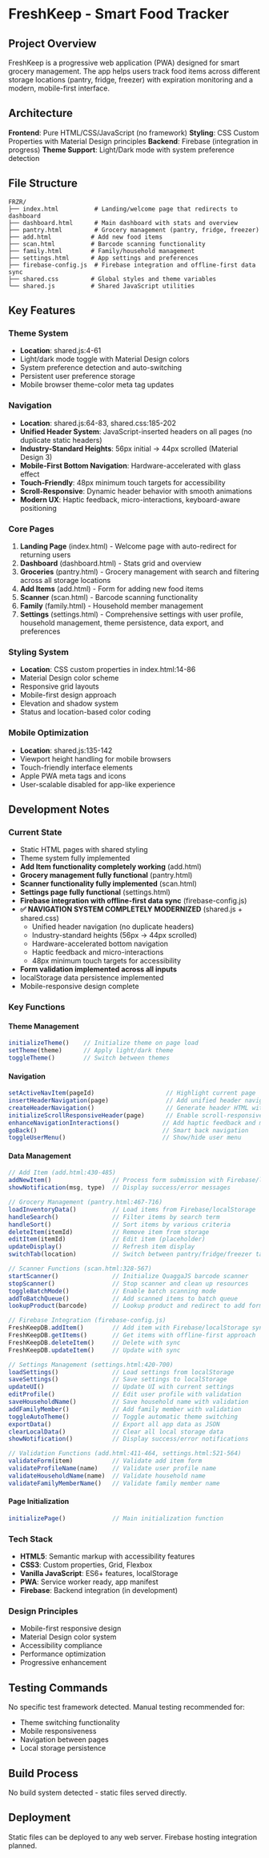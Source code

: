# FreshKeep - Smart Food Tracker

## Project Overview

FreshKeep is a progressive web application (PWA) designed for smart grocery management. The app helps users track food items across different storage locations (pantry, fridge, freezer) with expiration monitoring and a modern, mobile-first interface.

## Architecture

**Frontend**: Pure HTML/CSS/JavaScript (no framework)
**Styling**: CSS Custom Properties with Material Design principles
**Backend**: Firebase (integration in progress)
**Theme Support**: Light/Dark mode with system preference detection

## File Structure

```
FRZR/
├── index.html          # Landing/welcome page that redirects to dashboard
├── dashboard.html      # Main dashboard with stats and overview
├── pantry.html         # Grocery management (pantry, fridge, freezer)
├── add.html           # Add new food items
├── scan.html          # Barcode scanning functionality
├── family.html        # Family/household management
├── settings.html      # App settings and preferences
├── firebase-config.js  # Firebase integration and offline-first data sync
├── shared.css         # Global styles and theme variables
└── shared.js          # Shared JavaScript utilities
```

## Key Features

### Theme System
- **Location**: shared.js:4-61
- Light/dark mode toggle with Material Design colors
- System preference detection and auto-switching
- Persistent user preference storage
- Mobile browser theme-color meta tag updates

### Navigation
- **Location**: shared.js:64-83, shared.css:185-202
- **Unified Header System**: JavaScript-inserted headers on all pages (no duplicate static headers)
- **Industry-Standard Heights**: 56px initial → 44px scrolled (Material Design 3)
- **Mobile-First Bottom Navigation**: Hardware-accelerated with glass effect
- **Touch-Friendly**: 48px minimum touch targets for accessibility
- **Scroll-Responsive**: Dynamic header behavior with smooth animations
- **Modern UX**: Haptic feedback, micro-interactions, keyboard-aware positioning

### Core Pages
1. **Landing Page** (index.html) - Welcome page with auto-redirect for returning users
2. **Dashboard** (dashboard.html) - Stats grid and overview
3. **Groceries** (pantry.html) - Grocery management with search and filtering across all storage locations
4. **Add Items** (add.html) - Form for adding new food items
5. **Scanner** (scan.html) - Barcode scanning functionality
6. **Family** (family.html) - Household member management
7. **Settings** (settings.html) - Comprehensive settings with user profile, household management, theme persistence, data export, and preferences

### Styling System
- **Location**: CSS custom properties in index.html:14-86
- Material Design color scheme
- Responsive grid layouts
- Mobile-first design approach
- Elevation and shadow system
- Status and location-based color coding

### Mobile Optimization
- **Location**: shared.js:135-142
- Viewport height handling for mobile browsers
- Touch-friendly interface elements
- Apple PWA meta tags and icons
- User-scalable disabled for app-like experience

## Development Notes

### Current State
- Static HTML pages with shared styling
- Theme system fully implemented
- **Add Item functionality completely working** (add.html)
- **Grocery management fully functional** (pantry.html)
- **Scanner functionality fully implemented** (scan.html)
- **Settings page fully functional** (settings.html)
- **Firebase integration with offline-first data sync** (firebase-config.js)
- **✅ NAVIGATION SYSTEM COMPLETELY MODERNIZED** (shared.js + shared.css)
  - Unified header navigation (no duplicate headers)
  - Industry-standard heights (56px → 44px scrolled)
  - Hardware-accelerated bottom navigation
  - Haptic feedback and micro-interactions
  - 48px minimum touch targets for accessibility
- **Form validation implemented across all inputs**
- localStorage data persistence implemented
- Mobile-responsive design complete

### Key Functions

#### Theme Management
```javascript
initializeTheme()    // Initialize theme on page load
setTheme(theme)      // Apply light/dark theme
toggleTheme()        // Switch between themes
```

#### Navigation
```javascript
setActiveNavItem(pageId)                    // Highlight current page
insertHeaderNavigation(page)                // Add unified header navigation (no duplicates)
createHeaderNavigation()                    // Generate header HTML with modern styling
initializeScrollResponsiveHeader(page)      // Enable scroll-responsive behavior
enhanceNavigationInteractions()            // Add haptic feedback and micro-interactions
goBack()                                   // Smart back navigation
toggleUserMenu()                           // Show/hide user menu
```

#### Data Management
```javascript
// Add Item (add.html:430-485)
addNewItem()                 // Process form submission with Firebase/localStorage sync
showNotification(msg, type)  // Display success/error messages

// Grocery Management (pantry.html:467-716)
loadInventoryData()          // Load items from Firebase/localStorage
handleSearch()               // Filter items by search term
handleSort()                 // Sort items by various criteria
deleteItem(itemId)           // Remove item from storage
editItem(itemId)             // Edit item (placeholder)
updateDisplay()              // Refresh item display
switchTab(location)          // Switch between pantry/fridge/freezer tabs

// Scanner Functions (scan.html:328-567)
startScanner()               // Initialize QuaggaJS barcode scanner
stopScanner()                // Stop scanner and clean up resources
toggleBatchMode()            // Enable batch scanning mode
addToBatchQueue()            // Add scanned items to batch queue
lookupProduct(barcode)       // Lookup product and redirect to add form

// Firebase Integration (firebase-config.js)
FreshKeepDB.addItem()        // Add item with Firebase/localStorage sync
FreshKeepDB.getItems()       // Get items with offline-first approach
FreshKeepDB.deleteItem()     // Delete with sync
FreshKeepDB.updateItem()     // Update with sync

// Settings Management (settings.html:420-700)
loadSettings()               // Load settings from localStorage
saveSettings()               // Save settings to localStorage
updateUI()                   // Update UI with current settings
editProfile()                // Edit user profile with validation
saveHouseholdName()          // Save household name with validation
addFamilyMember()            // Add family member with validation
toggleAutoTheme()            // Toggle automatic theme switching
exportData()                 // Export all app data as JSON
clearLocalData()             // Clear all local storage data
showNotification()           // Display success/error notifications

// Validation Functions (add.html:411-464, settings.html:521-564)
validateForm(item)           // Validate add item form
validateProfileName(name)    // Validate user profile name
validateHouseholdName(name)  // Validate household name
validateFamilyMemberName()   // Validate family member name
```

#### Page Initialization
```javascript
initializePage()             // Main initialization function
```

### Tech Stack
- **HTML5**: Semantic markup with accessibility features
- **CSS3**: Custom properties, Grid, Flexbox
- **Vanilla JavaScript**: ES6+ features, localStorage
- **PWA**: Service worker ready, app manifest
- **Firebase**: Backend integration (in development)

### Design Principles
- Mobile-first responsive design
- Material Design color system
- Accessibility compliance
- Performance optimization
- Progressive enhancement

## Testing Commands

No specific test framework detected. Manual testing recommended for:
- Theme switching functionality
- Mobile responsiveness
- Navigation between pages
- Local storage persistence

## Build Process

No build system detected - static files served directly.

## Deployment

Static files can be deployed to any web server. Firebase hosting integration planned.